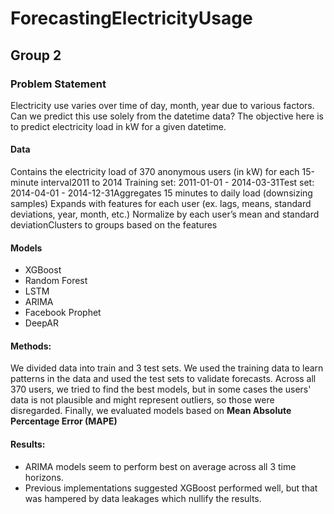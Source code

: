 # ForecastingElectricityUsage

## Group 2



### Problem Statement

Electricity use varies over time of day, month, year due to various factors. Can we predict this use solely from the datetime data? The objective here is to predict electricity load in kW for a given datetime.



#### Data

Contains the electricity load of 370 anonymous users (in kW) for each 15-minute interval2011 to 2014 Training set: 2011-01-01 - 2014-03-31Test set: 2014-04-01 - 2014-12-31Aggregates 15 minutes to daily load (downsizing samples) Expands with features for each user (ex. lags, means, standard deviations, year, month, etc.) Normalize by each user’s mean and standard deviationClusters to groups based on the features



#### Models

- XGBoost
- Random Forest
- LSTM
- ARIMA
- Facebook Prophet
- DeepAR



#### Methods:

We divided data into train and 3 test sets. We used the training data to learn patterns in the data and used the test sets to validate forecasts. Across all 370 users, we tried to find the best models, but in some cases the users' data is not plausible and might represent outliers, so those were disregarded. Finally, we evaluated models based on **Mean Absolute Percentage Error (MAPE)**



#### Results:

- ARIMA models seem to perform best on average across all 3 time horizons.
- Previous implementations suggested XGBoost performed well, but that was hampered by data leakages which nullify the results.
